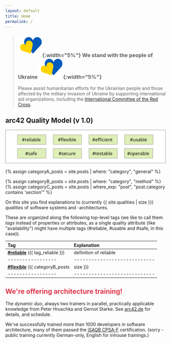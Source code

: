 ```yaml
---
layout: default
title: Home
permalink: /
---
```


>### ![](/images/ua-flag.svg){:width="5%"} We stand with the people of Ukraine ![](/images/ua-flag.svg){:width="5%"}
>
>Please assist humanitarian efforts for the Ukrainian people and those affected by the military invasion of Ukraine by supporting international aid organizations, including the [International Committee of the Red Cross](https://www.icrc.org/en). 

## arc42 Quality Model (v 1.0)
![arc42 Quality Model (v1.0)](/images/QM-42-v1.svg)

{% assign categoryA_posts = site.posts | where: "category", "general" %}

{% assign categoryB_posts = site.posts | where: "category", "method" %}
{% assign categoryC_posts = site.posts | where_exp: "post", "post.category contains 'section'" %}


On this site you find explanations to (currently {{ site.qualities | size }}) _qualities_ of software systems and -architectures.

These are organized along the following top-level tags (we like to call them _tags_ instead of properties or attributes, as a single quality attribute (like "availability") might have multiple tags (#reliable, #usable and #safe, in this case)).


| Tag         | Explanation                   |
|:-----------------|:----------------------------|
| [**#reliable**](/tag_reliable/) ({{ tag_reliable }}) | definition of reliable |
|-----------------|----------------------------|
| [**#flexible**](/tag_flexible/) ({{ categoryB_posts | size }})  |  definition of flexible |
|-----------------|----------------------------|




## <font color="#dd354b">We're offering architecture training!</font>

The _dynamic duo_, always two trainers in parallel, practically applicable knowledge from Peter Hruschka and Gernot Starke. 
See [arc42.de](https://www.arc42.de/termine) for details, and schedule.

We've successfully trained more than 1000 developers in software architecture, many of them passed the [iSAQB CPSA-F](https://isaqb.org) certification.
(sorry - public training currently German-only, English for inhouse trainings.)
